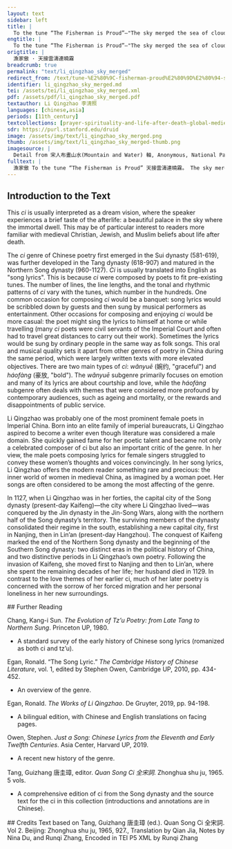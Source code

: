 ```yaml
---
layout: text
sidebar: left
title: |
  To the tune “The Fisherman is Proud”—"The sky merged the sea of clouds with the mist of dawn | 漁家傲 · 天接雲濤連曉霧
engtitle: |
  To the tune “The Fisherman is Proud”—"The sky merged the sea of clouds with the mist of dawn
origtitle: |
  漁家傲 · 天接雲濤連曉霧
breadcrumb: true
permalink: "text/li_qingzhao_sky_merged"
redirect_from: /text/tune-%E2%80%9C-fisherman-proud%E2%80%9D%E2%80%94-sky-merged-sea-clouds-mist-dawn
identifier: li_qingzhao_sky_merged.md
tei: /assets/tei/li_qingzhao_sky_merged.xml
pdf: /assets/pdf/li_qingzhao_sky_merged.pdf
textauthor: Li Qingzhao 李清照
languages: [chinese,asia]
periods: [11th_century]
textcollections: [prayer-spirituality-and-life-after-death-global-medieval-perspectives]
sdr: https://purl.stanford.edu/druid 
image: /assets/img/text/li_qingzhao_sky_merged.png
thumb: /assets/img/text/li_qingzhao_sky_merged-thumb.png
imagesource: |
  Detail from 宋人布畫山水(Mountain and Water) 軸, Anonymous, National Palace Museum, Accession Number: K2A000903N000000000PAA [Public Domain]
fulltext: |
  漁家傲 To the tune “The Fisherman is Proud” 天接雲濤連曉霧。 The sky merged the sea of clouds濤 literally means a wave, i.e. a wave of clouds. with the mist of dawn. 星河欲轉千帆舞。 The starry rivers swirled as if a thousand sails fluttered.  彷佛夢魂歸帝所。 I felt as if my dreaming soul had returned to the gods' palaceIt is unclear which gods are referred to here; in the Buddhist tradition of the Tang Dynasty, people believed in an emperor who inhabited a palace in the sky and was surrounded by a court of other gods. In some ancient Chinese mythology, there is an idea that the soul originates in the sky and ultimately returns to the sky.: 聞天語。 I heard the sky speak, 殷勤問我歸何處。 asking me repeatedly, where do I belong? 我報路長嗟日暮。 I replied that the road was long and the sun about to set. 學詩漫有驚人句。 I learnt poetry and wrote astonishing lines in vain. 九萬里風鵬正舉。 The Peng birdThe Peng bird is an enormous bird of legend, notably depicted in an influential philosophical work, the Zhuangzi, written by Zhuangzi (B.C. 369-B.C. 286), the Taoist philosopher with the same name. glided in the wind, soaring nine thousand miles into the sky 風休住。 O, wind, please do not stop, 蓬舟吹取三山去。 blow this tumbleweed boat to the Three MountainsThe Three Mountains was the name given to the place where immortals were believed to live.. 
--- 
```

## Introduction to the Text 
<p>This <em>ci</em> is usually interpreted as a dream vision, where the speaker experiences a brief taste of the afterlife: a beautiful palace in the sky where the immortal dwell. This may be of particular interest to readers more familiar with medieval Christian, Jewish, and Muslim beliefs about life after death.</p> <p>The <em>ci</em> genre of Chinese poetry first emerged in the Sui dynasty (581-619), was further developed in the Tang dynasty (618-907) and matured in the Northern Song dynasty (960-1127). <em>Ci</em> is usually translated into English as "song lyrics". This is because <em>ci</em> were composed by poets to fit pre-existing tunes. The number of lines, the line lengths, and the tonal and rhythmic patterns of <em>ci</em> vary with the tunes, which number in the hundreds. One common occasion for composing <em>ci</em> would be a banquet: song lyrics would be scribbled down by guests and then sung by musical performers as entertainment. Other occasions for composing and enjoying <em>ci</em> would be more casual: the poet might sing the lyrics to himself at home or while travelling (many <em>ci</em> poets were civil servants of the Imperial Court and often had to travel great distances to carry out their work). Sometimes the lyrics would be sung by ordinary people in the same way as folk songs. This oral and musical quality sets it apart from other genres of poetry in China during the same period, which were largely written texts with more elevated objectives. There are two main types of <em>ci</em>: <em>wǎnyuē</em> (婉约, "graceful") and <em>háofàng</em> (豪放, "bold"). The <em>wǎnyuē</em> subgenre primarily focuses on emotion and many of its lyrics are about courtship and love, while the<em> háofàng</em> subgenre often deals with themes that were considered more profound by contemporary audiences, such as ageing and mortality, or the rewards and disappointments of public service.</p> <p>Li Qingzhao was probably one of the most prominent female poets in Imperial China. Born into an elite family of imperial bureaucrats, Li Qingzhao aspired to become a writer even though literature was considered a male domain. She quickly gained fame for her poetic talent and became not only a celebrated composer of ci but also an important critic of the genre. In her view, the male poets composing lyrics for female singers struggled to convey these women’s thoughts and voices convincingly. In her song lyrics, Li Qingzhao offers the modern reader something rare and precious: the inner world of women in medieval China, as imagined by a woman poet. Her songs are often considered to be among the most affecting of the genre.</p> <p>In 1127, when Li Qingzhao was in her forties, the capital city of the Song dynasty (present-day Kaifeng)—the city where Li Qingzhao lived—was conquered by the Jin dynasty in the Jin-Song Wars, along with the northern half of the Song dynasty’s territory. The surviving members of the dynasty consolidated their regime in the south, establishing a new capital city, first in Nanjing, then in Lin’an (present-day Hangzhou). The conquest of Kaifeng marked the end of the Northern Song dynasty and the beginning of the Southern Song dynasty: two distinct eras in the political history of China, and two distinctive periods in Li Qingzhao’s own poetry. Following the invasion of Kaifeng, she moved first to Nanjing and then to Lin’an, where she spent the remaining decades of her life; her husband died in 1129. In contrast to the love themes of her earlier ci, much of her later poetry is concerned with the sorrow of her forced migration and her personal loneliness in her new surroundings.</p>
## Further Reading 
<p>Chang, Kang-i Sun. <em>The Evolution of Tz’u Poetry: from Late Tang to Northern Sung</em>. Princeton UP, 1980.</p> <ul> <li>A standard survey of the early history of Chinese song lyrics (romanized as both ci and tz’u).</li> </ul> <p>Egan, Ronald. “The Song Lyric.” <em>The Cambridge History of Chinese Literature</em>, vol. 1, edited by Stephen Owen, Cambridge UP, 2010, pp. 434-452.</p> <ul> <li>An overview of the genre.</li> </ul> <p>Egan, Ronald. <em>The Works of Li Qingzhao</em>. De Gruyter, 2019, pp. 94-198.</p> <ul> <li>A bilingual edition, with Chinese and English translations on facing pages.</li> </ul> <p>Owen, Stephen. <em>Just a Song: Chinese Lyrics from the Eleventh and Early Twelfth Centuries</em>. Asia Center, Harvard UP, 2019.</p> <ul> <li>A recent new history of the genre.</li> </ul> <p>Tang, Guizhang 唐圭璋, editor. <em>Quan Song Ci 全宋詞</em>. Zhonghua shu ju, 1965. 5 vols.</p> <ul> <li>A comprehensive edition of ci from the Song dynasty and the source text for the ci in this collection (introductions and annotations are in Chinese).</li> </ul>
## Credits
Text based on Tang, Guizhang 唐圭璋 (ed.). Quan Song Ci 全宋詞. Vol 2. Beijing: Zhonghua shu ju, 1965, 927., Translation by Qian Jia, Notes by Nina Du,  and Runqi Zhang, Encoded in TEI P5 XML by Runqi Zhang

